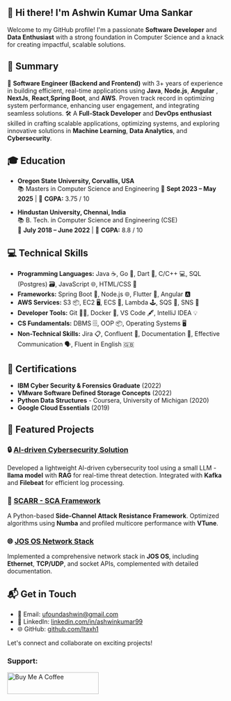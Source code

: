 
## 👋 Hi there! I'm Ashwin Kumar Uma Sankar  
Welcome to my GitHub profile! I'm a passionate **Software Developer** and **Data Enthusiast** with a 
strong foundation in Computer Science and a knack for creating impactful, scalable solutions.

## 📝 Summary

🚀 **Software Engineer (Backend and Frontend)** with 3+ years of experience in building efficient, 
    real-time applications using **Java**, **Node.js**, **Angular** , **NextJs**, **React**,**Spring Boot**, and **AWS**. 
    Proven track record in optimizing system performance, enhancing user engagement, and integrating seamless solutions.
🛠️ A **Full-Stack Developer** and **DevOps enthusiast** skilled in crafting scalable applications,
     optimizing systems, and exploring innovative solutions in **Machine Learning**, **Data Analytics**, 
     and **Cybersecurity**.

## 🎓 Education

- **Oregon State University, Corvallis, USA**  
  📚 Masters in Computer Science and Engineering 
  📆 **Sept 2023 – May 2025** | 🎯 **CGPA:** 3.75 / 10

- **Hindustan University, Chennai, India**  
  📚 B. Tech. in Computer Science and Engineering (CSE)  
  📆 **July 2018 – June 2022** | 🎯 **CGPA:** 8.8 / 10

## 💻 Technical Skills

- **Programming Languages:** Java ☕, Go 🐹, Dart 🎯, C/C++ 💻, SQL (Postgres) 🗃️, JavaScript 🌐, HTML/CSS 🎨
- **Frameworks:** Spring Boot 🌱, Node.js 🌐, Flutter 🦋, Angular 🅰️
- **AWS Services:** S3 📦, EC2 🖥️, ECS 🐳, Lambda 🕹️, SQS 📨, SNS 🔔
- **Developer Tools:** Git 🧑‍💻, Docker 🐋, VS Code 🖋️, IntelliJ IDEA 💡
- **CS Fundamentals:** DBMS 🗄️, OOP 📦, Operating Systems 🖥️
- **Non-Technical Skills:** Jira 📋, Confluent 💬, Documentation 📝, Effective Communication 🗣️, Fluent in English 🇬🇧

## 🎯 **Certifications**  
- **IBM Cyber Security & Forensics Graduate** (2022)  
- **VMware Software Defined Storage Concepts** (2022)  
- **Python Data Structures** - Coursera, University of Michigan (2020)  
- **Google Cloud Essentials** (2019)  



## 🚀 **Featured Projects**  
### 🔒 [AI-driven Cybersecurity Solution](#)  
Developed a lightweight AI-driven cybersecurity tool using a 
small LLM - **llama model** with **RAG** for real-time threat detection. 
Integrated with **Kafka** and **Filebeat** for efficient log processing.  

### 🧠 [SCARR - SCA Framework](#)  
A Python-based **Side-Channel Attack Resistance Framework**. 
Optimized algorithms using **Numba** and profiled multicore performance with **VTune**.  

### 🌐 [JOS OS Network Stack](#)  
Implemented a comprehensive network stack in **JOS OS**, including **Ethernet**,
**TCP/UDP**, and socket APIs, complemented with detailed documentation.  



## 📬 **Get in Touch**  
- 📧 Email: [ufoundashwin@gmail.com](mailto:ufoundashwin@gmail.com)  
- 💼 LinkedIn: [linkedin.com/in/ashwinkumar99](https://linkedin.com/in/ashwinkumar99)  
- 🌐 GitHub: [github.com/Itaxh1](https://github.com/Itaxh1)  

Let's connect and collaborate on exciting projects!


<h3 align="left">Support:</h3>
<p>
  <a href="https://buymeacoffee.com/itaxh1"> 
    <img align="left" src="https://cdn.buymeacoffee.com/buttons/v2/default-red.png" alt="Buy Me A Coffee" height="50" width="210" />
  </a>
</p>
